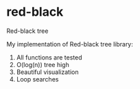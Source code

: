 # red-black
Red-black tree

My implementation of Red-black tree library:
1) All functions are tested
2) O(log(n)) tree high
3) Beautiful visualization
4) Loop searches 
